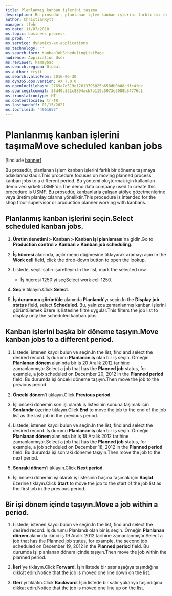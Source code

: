 ```yaml
---
title: Planlanmış kanban işlerini taşıma
description: Bu prosedür, planlanan işlem kanban işlerini farklı bir döneme taşımaya odaklanmaktadır.
author: ChristianRytt
manager: tfehr
ms.date: 11/07/2018
ms.topic: business-process
ms.prod: ''
ms.service: dynamics-ax-applications
ms.technology: ''
ms.search.form: KanbanJobSchedulingListPage
audience: Application User
ms.reviewer: kamaybac
ms.search.region: Global
ms.author: crytt
ms.search.validFrom: 2016-06-30
ms.dyn365.ops.version: AX 7.0.0
ms.openlocfilehash: 2769a7d519e12613796025b658db0b08cdfc4fde
ms.sourcegitcommit: 38d40c331c8894acb7b119c5073e3088b54776c1
ms.translationtype: HT
ms.contentlocale: tr-TR
ms.lasthandoff: 01/15/2021
ms.locfileid: "4961652"
---
```

# <a name="move-scheduled-kanban-jobs"></a><span data-ttu-id="35e0c-103">Planlanmış kanban işlerini taşıma</span><span class="sxs-lookup"><span data-stu-id="35e0c-103">Move scheduled kanban jobs</span></span>

[!include [banner](../../includes/banner.md)]

<span data-ttu-id="35e0c-104">Bu prosedür, planlanan işlem kanban işlerini farklı bir döneme taşımaya odaklanmaktadır.</span><span class="sxs-lookup"><span data-stu-id="35e0c-104">This procedure focuses on moving planned process kanban jobs to a different period.</span></span> <span data-ttu-id="35e0c-105">Bu yöntemi oluşturmak için kullanılan demo veri şirketi USMF'dir.</span><span class="sxs-lookup"><span data-stu-id="35e0c-105">The demo data company used to create this procedure is USMF.</span></span> <span data-ttu-id="35e0c-106">Bu prosedür, kanbanlarla çalışan atölye gözetmenlerine veya üretim planlayıcılarına yöneliktir.</span><span class="sxs-lookup"><span data-stu-id="35e0c-106">This procedure is intended for the shop floor supervisor or production planner working with kanbans.</span></span>

## <a name="select-scheduled-kanban-jobs"></a><span data-ttu-id="35e0c-107">Planlanmış kanban işlerini seçin.</span><span class="sxs-lookup"><span data-stu-id="35e0c-107">Select scheduled kanban jobs.</span></span> 

1. <span data-ttu-id="35e0c-108">**Üretim denetimi > Kanban > Kanban işi planlaması**'na gidin.</span><span class="sxs-lookup"><span data-stu-id="35e0c-108">Go to **Production control > Kanban > Kanban job scheduling**.</span></span> 

2. <span data-ttu-id="35e0c-109">**İş hücresi** alanında, açılır menü düğmesine tıklayarak aramayı açın.</span><span class="sxs-lookup"><span data-stu-id="35e0c-109">In the **Work cell** field, click the drop-down button to open the lookup.</span></span> 

3. <span data-ttu-id="35e0c-110">Listede, seçili satırı işaretleyin.</span><span class="sxs-lookup"><span data-stu-id="35e0c-110">In the list, mark the selected row.</span></span> 
   - <span data-ttu-id="35e0c-111">İş hücresi 1250'yi seç</span><span class="sxs-lookup"><span data-stu-id="35e0c-111">Select work cell 1250.</span></span> 
4. <span data-ttu-id="35e0c-112">**Seç**'e tıklayın.</span><span class="sxs-lookup"><span data-stu-id="35e0c-112">Click **Select**.</span></span> 

5. <span data-ttu-id="35e0c-113">**İş durumunu görüntüle** alanında **Planlandı**'yı seçin.</span><span class="sxs-lookup"><span data-stu-id="35e0c-113">In the **Display job status** field, select **Scheduled**.</span></span> <span data-ttu-id="35e0c-114">Bu, yalnızca zamanlanmış kanban işlerini görüntülemek üzere iş listesine filtre uygular.</span><span class="sxs-lookup"><span data-stu-id="35e0c-114">This filters the job list to display only the scheduled kanban jobs.</span></span> 

## <a name="move-kanban-jobs-to-a-different-period"></a><span data-ttu-id="35e0c-115">Kanban işlerini başka bir döneme taşıyın.</span><span class="sxs-lookup"><span data-stu-id="35e0c-115">Move kanban jobs to a different period.</span></span> 

1. <span data-ttu-id="35e0c-116">Listede, istenen kaydı bulun ve seçin.</span><span class="sxs-lookup"><span data-stu-id="35e0c-116">In the list, find and select the desired record.</span></span> <span data-ttu-id="35e0c-117">İş durumu **Planlanan iş** olan bir iş seçin. Örneğin **Planlanan dönem** alanında bir iş 20 Aralık 2012 tarihine zamanlanmıştır.</span><span class="sxs-lookup"><span data-stu-id="35e0c-117">Select a job that has the **Planned job** status, for example, a job scheduled on December 20, 2012 in the **Planned period** field.</span></span> <span data-ttu-id="35e0c-118">Bu durumda işi önceki döneme taşıyın.</span><span class="sxs-lookup"><span data-stu-id="35e0c-118">Then move the job to the previous period.</span></span> 

2. <span data-ttu-id="35e0c-119">**Önceki dönem**'i tıklayın.</span><span class="sxs-lookup"><span data-stu-id="35e0c-119">Click **Previous period**.</span></span> 

3. <span data-ttu-id="35e0c-120">İşi önceki dönemin son işi olarak iş listesinin sonuna taşımak için **Sonlandır** üzerine tıklayın.</span><span class="sxs-lookup"><span data-stu-id="35e0c-120">Click **End** to move the job to the end of the job list as the last job in the previous period.</span></span> 

4. <span data-ttu-id="35e0c-121">Listede, istenen kaydı bulun ve seçin.</span><span class="sxs-lookup"><span data-stu-id="35e0c-121">In the list, find and select the desired record.</span></span> <span data-ttu-id="35e0c-122">İş durumu **Planlanan iş** olan bir iş seçin. Örneğin **Planlanan dönem** alanında bir iş 18 Aralık 2012 tarihine zamanlanmıştır.</span><span class="sxs-lookup"><span data-stu-id="35e0c-122">Select a job that has the **Planned job** status, for example, a job scheduled on December 18, 2012 in the **Planned period** field.</span></span> <span data-ttu-id="35e0c-123">Bu durumda işi sonraki döneme taşıyın.</span><span class="sxs-lookup"><span data-stu-id="35e0c-123">Then move the job to the next period.</span></span> 

5. <span data-ttu-id="35e0c-124">**Sonraki dönem**'i tıklayın.</span><span class="sxs-lookup"><span data-stu-id="35e0c-124">Click **Next period**.</span></span> 

6. <span data-ttu-id="35e0c-125">İşi önceki dönemin işi olarak iş listesinin başına taşımak için **Başlat** üzerine tıklayın.</span><span class="sxs-lookup"><span data-stu-id="35e0c-125">Click **Start** to move the job to the start of the job list as the first job in the previous period.</span></span> 

## <a name="move-a-job-within-a-period"></a><span data-ttu-id="35e0c-126">Bir işi dönem içinde taşıyın.</span><span class="sxs-lookup"><span data-stu-id="35e0c-126">Move a job within a period.</span></span> 

1. <span data-ttu-id="35e0c-127">Listede, istenen kaydı bulun ve seçin.</span><span class="sxs-lookup"><span data-stu-id="35e0c-127">In the list, find and select the desired record.</span></span> <span data-ttu-id="35e0c-128">İş durumu Planlandı olan bir iş seçin. Örneğin **Planlanan dönem** alanında ikinci iş 19 Aralık 2012 tarihine zamanlanmıştır.</span><span class="sxs-lookup"><span data-stu-id="35e0c-128">Select a job that has the Planned job status, for example, the second job scheduled on December 19, 2012 in the **Planned period** field.</span></span> <span data-ttu-id="35e0c-129">Bu durumda işi planlanan dönem içinde taşıyın.</span><span class="sxs-lookup"><span data-stu-id="35e0c-129">Then move the job within the planned period.</span></span> 

2. <span data-ttu-id="35e0c-130">**İleri**'ye tıklayın.</span><span class="sxs-lookup"><span data-stu-id="35e0c-130">Click **Forward**.</span></span> <span data-ttu-id="35e0c-131">İşin listede bir satır aşağıya taşındığına dikkat edin.</span><span class="sxs-lookup"><span data-stu-id="35e0c-131">Notice that the job is moved one line down on the list.</span></span> 

3. <span data-ttu-id="35e0c-132">**Geri**'yi tıklatın.</span><span class="sxs-lookup"><span data-stu-id="35e0c-132">Click **Backward**.</span></span> <span data-ttu-id="35e0c-133">İşin listede bir satır yukarıya taşındığına dikkat edin.</span><span class="sxs-lookup"><span data-stu-id="35e0c-133">Notice that the job is moved one line up on the list.</span></span>
